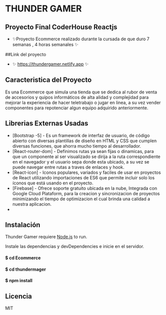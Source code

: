 # THUNDER GAMER

## Proyecto Final CoderHouse Reactjs

- ✨Proyecto Ecommerce realizado durante la cursada de que duro 7 semanas , 4 horas semanales ✨

##Link del proyecto

- ✨ https://thundergamer.netlify.app ✨

## Caracteristica del Proyecto

Es una Ecommerce que simula una tienda que se dedica al rubor de venta de accesorios y quipos informáticos de alta alidad y complejidad para mejorar la experiencia de hacer teletrabajo o jugar en linea, a su vez vender componentes para repotenciar algun equipo adquirido anteriormente.


## Librerias Externas Usadas

- [Bootstrap -5] - Es un framework de interfaz de usuario, de código abierto con diversas plantillas de diseño en HTML y CSS que cumplen diversas funciones, que ahorra mucho tiempo al desarrollador.
- [React-router-dom] - Definimos rutas ya sean fijas o dinamicas, para que un componente al ser visualizado se dirija a la ruta correspondiente en el navegador y el usuario sepa donde esta ubicado, a su vez se puede navegar entre rutas a traves de enlaces y hook.
- [React-icon] - Iconos populares, variados y faciles de usar en proyectos de React utilizando importaciones de ES6 que permite incluir solo los íconos que está usando en el proyecto.
- [Firebase] - Ofrece soporte gratuito ubicada en la nube, Integrada con Google Cloud Plataform, para la creacion y sincronizacion de proyectos minimizando el tiempo de optimizacion el cual brinda una calidad a nuestra aplicacion.
- 


## Instalación

Thunder Gamer requiere [Node.js](https://nodejs.org/)  to run.

Instale las dependencias y devDependencies e inicie en el servidor.

#### $ cd Ecommerce
#### $ cd thundermager
#### $ npm install


## Licencia

MIT
